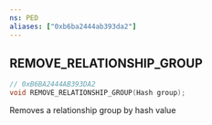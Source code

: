 ```yaml
---
ns: PED
aliases: ["0xb6ba2444ab393da2"]
---
```

## REMOVE_RELATIONSHIP_GROUP

```c
// 0xB6BA2444AB393DA2
void REMOVE_RELATIONSHIP_GROUP(Hash group);
```

Removes a relationship group by hash value

